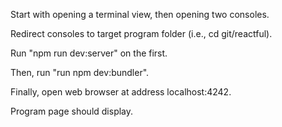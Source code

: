Start with opening a terminal view, then opening two consoles.

Redirect consoles to target program folder (i.e., cd git/reactful).

Run "npm run dev:server" on the first.

Then, run "run npm dev:bundler".

Finally, open web browser at address localhost:4242.

Program page should display.